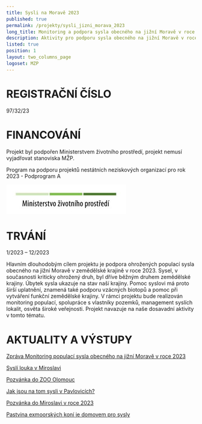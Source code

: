 ```yaml
---
title: Sysli na Moravě 2023
published: true
permalink: /projekty/sysli_jizni_morava_2023
long_title: Monitoring a podpora sysla obecného na jižní Moravě v roce 2023
description: Aktivity pro podporu sysla obecného na jižní Moravě v roce 2023
listed: true
position: 1
layout: two_columns_page
logoset: MZP
---
```

# REGISTRAČNÍ ČÍSLO

97/32/23

# FINANCOVÁNÍ

Projekt byl podpořen Ministerstvem životního prostředí, projekt nemusí vyjadřovat stanoviska MŽP.

Program na podporu projektů nestátních neziskových organizací pro rok 2023 - Podprogram A

![](/media/OPEU-Logo-MZP_20141218v.JPG)

# TRVÁNÍ

1/2023 – 12/2023



Hlavním dlouhodobým cílem projektu je podpora ohrožených populací sysla obecného na jižní Moravě v zemědělské krajině v roce 2023. Sysel, v současnosti kriticky ohrožený druh, byl dříve běžným druhem zemědělské krajiny. Úbytek sysla ukazuje na stav naší krajiny. Pomoc syslovi má proto širší uplatnění, znamená také podporu vzácných biotopů a pomoc při vytváření funkční zemědělské krajiny. V rámci projektu bude realizován monitoring populací, spolupráce s vlastníky pozemků, management syslích lokalit, osvěta široké veřejnosti. Projekt navazuje na naše dosavadní aktivity v tomto tématu.

# AKTUALITY A VÝSTUPY

[Zpráva Monitoring populací sysla obecného na jižní Moravě v roce 2023](/media/Sysel_monitoring_2023.pdf)

[Syslí louka v Miroslavi](/news/syslí-louka-v-miroslavi)

[Pozvánka do ZOO Olomouc](/news/pozvánka-do-zoo-olomouc)

[Jak jsou na tom sysli v Pavlovicích?](/news/jak-jsou-na-tom-sysli-v-pavlovicích)

[Pozvánka do Miroslavi v roce 2023](/news/pozvánka-do-miroslavi-2023)

[Pastvina exmoorských koní je domovem pro sysly](/news/pastvina-exmoorských-koní-je-domovem-i-pro-sysly)
